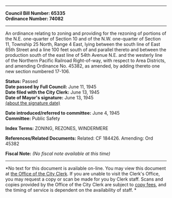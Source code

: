 * * * * *  
  
**Council Bill Number: [](#h0)[](#h2)65335**   
**Ordinance Number: 74082**  
  
* * * * *  
  
An ordinance relating to zoning and providing for the rezoning of portions of the N.E. one-quarter of Section 10 and of the N.W. one-quarter of Section 11, Township 25 North, Range 4 East, lying between the south line of East 65th Street and a line 100 feet south of and parallel thereto and between the production south of the east line of 54th Avenue N.E. and the westerly line of the Northern Pacific Railroad Right-of-way, with respect to Area Districts, and amending Ordinance No. 45382, as amended, by adding thereto one new section numbered 17-106.  
  
**Status:** Passed   
**Date passed by Full Council:** June 11, 1945   
**Date filed with the City Clerk:** June 13, 1945   
**Date of Mayor's signature:** June 13, 1945   
[(about the signature date)](/~public/approvaldate.htm)   
  
  
**Date introduced/referred to committee:** June 4, 1945   
**Committee:** Public Safety   
  
**Index Terms:** ZONING, REZONES, WINDERMERE  
  
**References/Related Documents:** Related: CF 184426. Amending: Ord 45382  
  
**Fiscal Note:** *(No fiscal note available at this time)*  
  
* * * * *  
  
*No text for this document is available on-line. You may view this document at [the Office of the City Clerk](http://www.seattle.gov/leg/clerk/contactUs.htm). If you are unable to visit the Clerk's Office, you may request a copy or scan be made for you by Clerk staff. Scans and copies provided by the Office of the City Clerk are subject to [copy fees](http://clerk.seattle.gov/~public/clerkfees.htm), and the timing of service is dependent on the availability of staff. *  
  
  
